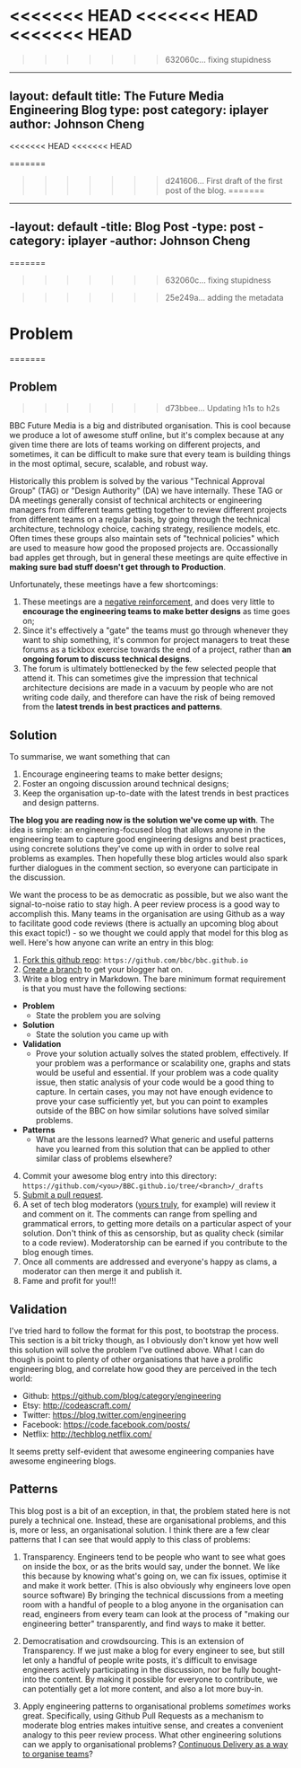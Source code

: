 <<<<<<< HEAD
<<<<<<< HEAD
<<<<<<< HEAD
=======
>>>>>>> 632060c... fixing stupidness
---
layout: default
title: The Future Media Engineering Blog
type: post
category: iplayer
author: Johnson Cheng
---
<<<<<<< HEAD
<<<<<<< HEAD

=======
>>>>>>> d241606... First draft of the first post of the blog.
=======
----
 -layout: default
 -title: Blog Post
 -type: post
 -category: iplayer
 -author: Johnson Cheng
 ----
=======
>>>>>>> 632060c... fixing stupidness

>>>>>>> 25e249a... adding the metadata
# Problem
=======

## Problem
>>>>>>> d73bbee... Updating h1s to h2s

BBC Future Media is a big and distributed organisation. This is cool because we produce a lot of awesome stuff online, but it's complex because at any given time there are lots of teams working on different projects, and sometimes, it can be difficult to make sure that every team is building things in the most optimal, secure, scalable, and robust way. 

Historically this problem is solved by the various "Technical Approval Group" (TAG) or "Design Authority" (DA) we have internally. These TAG or DA meetings generally consist of technical architects or engineering managers from different teams getting together to review different projects from different teams on a regular basis, by going through the technical architecture, technology choice, caching strategy, resilience models, etc. Often times these groups also maintain sets of "technical policies" which are used to measure how good the proposed projects are. Occassionally bad apples get through, but in general these meetings are quite effective in **making sure bad stuff doesn't get through to Production**. 

Unfortunately, these meetings have a few shortcomings:

1. These meetings are a [negative reinforcement](http://en.wikipedia.org/wiki/Reinforcement#Reinforcement), and does very little to **encourage the engineering teams to make better designs** as time goes on;
2. Since it's effectively a "gate" the teams must go through whenever they want to ship something, it's common for project managers to treat these forums as a tickbox exercise towards the end of a project, rather than **an ongoing forum to discuss technical designs**.
3. The forum is ultimately bottlenecked by the few selected people that attend it. This can sometimes give the impression that technical architecture decisions are made in a vacuum by people who are not writing code daily, and therefore can have the risk of being removed from the **latest trends in best practices and patterns**.

## Solution

To summarise, we want something that can

1. Encourage engineering teams to make better designs;
2. Foster an ongoing discussion around technical designs;
3. Keep the organisation up-to-date with the latest trends in best practices and design patterns.

**The blog you are reading now is the solution we've come up with**. The idea is simple: an engineering-focused blog that allows anyone in the engineering team to capture good engineering designs and best practices, using concrete solutions they've come up with in order to solve real problems as examples. Then hopefully these blog articles would also spark further dialogues in the comment section, so everyone can participate in the discussion.

We want the process to be as democratic as possible, but we also want the signal-to-noise ratio to stay high. A peer review process is a good way to accomplish this. Many teams in the organisation are using Github as a way to facilitate good code reviews (there is actually an upcoming blog about this exact topic!) - so we thought we could apply that model for this blog as well. Here's how anyone can write an entry in this blog:

1. [Fork this github repo](https://help.github.com/articles/fork-a-repo): ``https://github.com/bbc/bbc.github.io``
2. [Create a branch](https://github.com/blog/1377-create-and-delete-branches) to get your blogger hat on.
3. Write a blog entry in Markdown. The bare minimum format requirement is that you must have the following sections:
  * __Problem__
     * State the problem you are solving
  * __Solution__
     * State the solution you came up with
  * __Validation__ 
     * Prove your solution actually solves the stated problem, effectively. If your problem was a performance or scalability one, graphs and stats would be useful and essential. If your problem was a code quality issue, then static analysis of your code would be a good thing to capture. In certain cases, you may not have enough evidence to prove your case sufficiently yet, but you can point to examples outside of the BBC on how similar solutions have solved similar problems. 
  * __Patterns__  
     * What are the lessons learned? What generic and useful patterns have you learned from this solution that can be applied to other similar class of problems elsewhere?
4. Commit your awesome blog entry into this directory: ``https://github.com/<you>/BBC.github.io/tree/<branch>/_drafts``
5. [Submit a pull request](https://help.github.com/articles/creating-a-pull-request).
6. A set of tech blog moderators ([yours truly](https://github.com/johnsoncheng), for example) will review it and comment on it. The comments can range from spelling and grammatical errors, to getting more details on a particular aspect of your solution. Don't think of this as censorship, but as quality check (similar to a code review). Moderatorship can be earned if  you contribute to the blog enough times.
7. Once all comments are addressed and everyone's happy as clams, a moderator can then merge it and publish it.
8. Fame and profit for you!!!

## Validation

I've tried hard to follow the format for this post, to bootstrap the process. This section is a bit tricky though, as I obviously don't know yet how well this solution will solve the problem I've outlined above. What I can do though is point to plenty of other organisations that have a prolific engineering blog, and correlate how good they are perceived in the tech world:

* Github: https://github.com/blog/category/engineering
* Etsy: http://codeascraft.com/
* Twitter: https://blog.twitter.com/engineering
* Facebook: https://code.facebook.com/posts/
* Netflix: http://techblog.netflix.com/

It seems pretty self-evident that awesome engineering companies have awesome engineering blogs.

## Patterns

This blog post is a bit of an exception, in that, the problem stated here is not purely a technical one. Instead, these are organisational problems, and this is, more or less, an organisational solution. I think there are a few clear patterns that I can see that would apply to this class of problems:

1. Transparency. Engineers tend to be people who want to see what goes on inside the box, or as the brits would say, under the bonnet. We like this because by knowing what's going on, we can fix issues, optimise it and make it work better. (This is also obviously why engineers love open source software) By bringing the technical discussions from a meeting room with a handful of people to a blog anyone in the organisation can read, engineers from every team can look at the process of "making our engineering better" transparently, and find ways to make it better.

2. Democratisation and crowdsourcing. This is an extension of Transparency. If we just make a blog for every engineer to see, but still let only a handful of people write posts, it's difficult to envisage engineers actively participating in the discussion, nor be fully bought-into the content. By making it possible for everyone to contribute, we can potentially get a lot more content, and also a lot more buy-in.

3. Apply engineering patterns to organisational problems *sometimes* works great. Specifically, using Github Pull Requests as a mechanism to moderate blog entries makes intuitive sense, and creates a convenient analogy to this peer review process. What other engineering solutions can we apply to organisational problems? [Continuous Delivery as a way to organise teams](https://t.co/rGOTKBu0S2)? 

